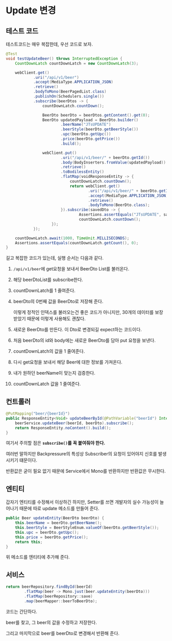 # Update 변경

## 테스트 코드

테스트코드는 매우 복잡한데, 우선 코드로 보자.

```java
@Test
void testUpdateBeer() throws InterruptedException {
    CountDownLatch countDownLatch = new CountDownLatch(3);

    webClient.get()																		// 1
            .uri("/api/v1/beer")
            .accept(MediaType.APPLICATION_JSON)
            .retrieve()
            .bodyToMono(BeerPagedList.class)
            .publishOn(Schedulers.single())
            .subscribe(beerDtos -> {													  // 2
                countDownLatch.countDown();												  // 3

                BeerDto beerDto = beerDtos.getContent().get(0);								// 4
                BeerDto updatedPayload = BeerDto.builder()								    // 5
                        .beerName("JTsUPDATE")
                        .beerStyle(beerDto.getBeerStyle())
                        .upc(beerDto.getUpc())
                        .price(beerDto.getPrice())
                        .build();

                webClient.put()															  // 6
                        .uri("/api/v1/beer/" + beerDto.getId())
                        .body(BodyInserters.fromValue(updatedPayload))
                        .retrieve()
                        .toBodilessEntity()
                        .flatMap(voidResponseEntity -> {
                            countDownLatch.countDown();										// 7
                            return webClient.get()											// 8
                                    .uri("/api/v1/beer/" + beerDto.getId())
                                    .accept(MediaType.APPLICATION_JSON)
                                    .retrieve()
                                    .bodyToMono(BeerDto.class);
                        }).subscribe(savedDto -> {
                                Assertions.assertEquals("JTsUPDATE", savedDto.getBeerName());  // 9
                                countDownLatch.countDown();									// 10
                    });
            });

    countDownLatch.await(1000, TimeUnit.MILLISECONDS);
    Assertions.assertEquals(countDownLatch.getCount(), 0);
}
```

길고 복잡한 코드가 있는데, 실행 순서는 다음과 같다.

1. `/api/v1/beer`에 get요청을 보내서 BeerDto List를 불러온다.

2. 해당 beerDtoList를 subscribe한다.

3. countDownLatch를 1 줄여준다.

4. beerDto의 0번째 값을 BeerDto로 저장해 준다.

   이렇게 정적인 인덱스를 불러오는건 좋은 코드가 아니지만, 30개의 데이터를 보장받았기 때문에 이렇게 사용해도 괜찮다.

5. 새로운 BeerDto를 만든다. 이 Dto로 변경되길 expect하는 코드이다.

6. 처음 beerDto의 id와 body에는 새로운 BeerDto를 담아 put 요청을 보낸다.

7. countDownLatch의 값을 1 줄여준다.

8. 다시 get요청을 보내서 해당 Beer에 대한 정보를 가져온다.

9. 내가 원하던 beerName이 맞는지 검증한다.

10. countDownLatch 값을 1 줄여준다.

## 컨트롤러

```java
@PutMapping("beer/{beerId}")
public ResponseEntity<Void> updateBeerById(@PathVariable("beerId") Integer beerId, @RequestBody @Validated BeerDto beerDto){
    beerService.updateBeer(beerId, beerDto).subscribe();
    return ResponseEntity.noContent().build();
}
```

여기서 주의할 점은 **`subscribe()`를 꼭 붙여줘야 한다.**

여러번 말하지만 Backpressure의 특성상 Subscriber의 요청이 있어야지 신호를 발생시키기 떄문이다.

반환값은 굳이 필요 없기 때문에 Service에서 Mono<BeerDto>를 반환하지만 반환값은 무시한다.

## 엔티티

갑자기 엔티티를 수정해서 이상하긴 하지만, Setter를 쓰면 개발자의 실수 가능성이 늘어나기 때문에 따로 update 메소드를 만들어 준다.

```java
public Beer updateEntity(BeerDto beerDto) {
    this.beerName = beerDto.getBeerName();
    this.beerStyle = BeerStyleEnum.valueOf(beerDto.getBeerStyle());
    this.upc = beerDto.getUpc();
    this.price = beerDto.getPrice();
    return this;
}
```

위 메소드를 엔티티에 추가해 준다.

## 서비스

```java
return beerRepository.findById(beerId)
        .flatMap(beer -> Mono.just(beer.updateEntity(beerDto)))
        .flatMap(beerRepository::save)
        .map(beerMapper::beerToBeerDto);
```

코드는 간단하다.

beer를 찾고, 그 beer의 값을 수정하고 저장한다.

그리고 마지막으로 beer를 beerDto로 변경해서 반환해 준다.